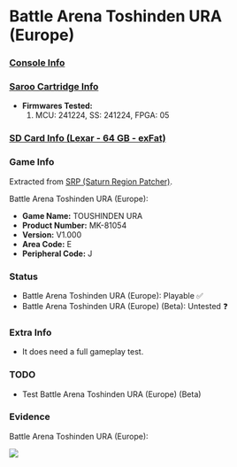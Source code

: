 # Battle Arena Toshinden URA (Europe)

### [Console Info](../../../../../Info/Consoles/VA13/README.md)

### [Saroo Cartridge Info](../../../../../Info/Cartridges/GuangzhouSanStarOnlineShop/1.6/README.md)

- <b>Firmwares Tested:</b>
  1. MCU: 241224, SS: 241224, FPGA: 05

### [SD Card Info (Lexar - 64 GB - exFat)](../../../../../Info/SdCards/Lexar/64GB/exfat/README.md)

### Game Info

Extracted from [SRP (Saturn Region Patcher)](https://segaxtreme.net/resources/saturn-region-patcher.81/download).

Battle Arena Toshinden URA (Europe):

- <b>Game Name:</b> TOUSHINDEN URA
- <b>Product Number:</b> MK-81054
- <b>Version:</b> V1.000
- <b>Area Code:</b> E
- <b>Peripheral Code:</b> J

### Status

- Battle Arena Toshinden URA (Europe): Playable :white_check_mark:
- Battle Arena Toshinden URA (Europe) (Beta): Untested :question:

### Extra Info

- It does need a full gameplay test.

### TODO

- Test Battle Arena Toshinden URA (Europe) (Beta)

### Evidence

Battle Arena Toshinden URA (Europe):

[![](https://img.youtube.com/vi/o7WNs8GyOME/0.jpg)](https://www.youtube.com/watch?v=o7WNs8GyOME)
